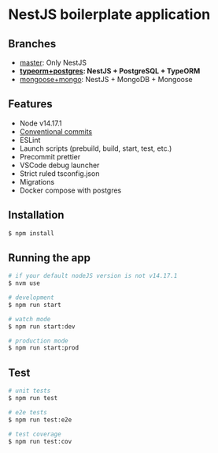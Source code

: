 # NestJS boilerplate application

## Branches
- [master](https://github.com/i-link-pro-team/nestjs-boilerplate/tree/master): Only NestJS
- **[typeorm+postgres](https://github.com/i-link-pro-team/nestjs-boilerplate/tree/typeorm+postgres): NestJS + PostgreSQL + TypeORM**
- [mongoose+mongo](https://github.com/i-link-pro-team/nestjs-boilerplate/tree/mongoose+mongo): NestJS + MongoDB + Mongoose

## Features
* Node v14.17.1
* [Conventional commits](https://www.conventionalcommits.org/en/v1.0.0-beta.3/)
* ESLint
* Launch scripts (prebuild, build, start, test, etc.)
* Precommit prettier
* VSCode debug launcher
* Strict ruled tsconfig.json
* Migrations
* Docker compose with postgres

## Installation

```bash
$ npm install
```

## Running the app

```bash
# if your default nodeJS version is not v14.17.1
$ nvm use 

# development
$ npm run start

# watch mode
$ npm run start:dev

# production mode
$ npm run start:prod
```

## Test

```bash
# unit tests
$ npm run test

# e2e tests
$ npm run test:e2e

# test coverage
$ npm run test:cov
```
